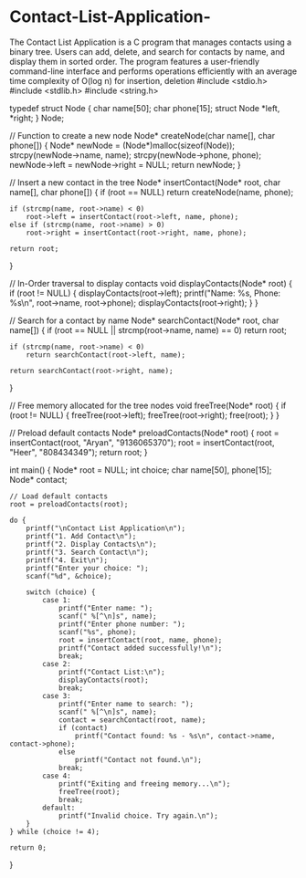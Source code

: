 # Contact-List-Application-
The Contact List Application is a C program that manages contacts using a binary tree. Users can add, delete, and search for contacts by name, and display them in sorted order. The program features a user-friendly command-line interface and performs operations efficiently with an average time complexity of O(log n) for insertion, deletion
#include <stdio.h>
#include <stdlib.h>
#include <string.h>

typedef struct Node {
    char name[50];
    char phone[15];
    struct Node *left, *right;
} Node;

// Function to create a new node
Node* createNode(char name[], char phone[]) {
    Node* newNode = (Node*)malloc(sizeof(Node));
    strcpy(newNode->name, name);
    strcpy(newNode->phone, phone);
    newNode->left = newNode->right = NULL;
    return newNode;
}

// Insert a new contact in the tree
Node* insertContact(Node* root, char name[], char phone[]) {
    if (root == NULL) return createNode(name, phone);

    if (strcmp(name, root->name) < 0)
        root->left = insertContact(root->left, name, phone);
    else if (strcmp(name, root->name) > 0)
        root->right = insertContact(root->right, name, phone);

    return root;
}

// In-Order traversal to display contacts
void displayContacts(Node* root) {
    if (root != NULL) {
        displayContacts(root->left);
        printf("Name: %s, Phone: %s\n", root->name, root->phone);
        displayContacts(root->right);
    }
}

// Search for a contact by name
Node* searchContact(Node* root, char name[]) {
    if (root == NULL || strcmp(root->name, name) == 0)
        return root;

    if (strcmp(name, root->name) < 0)
        return searchContact(root->left, name);

    return searchContact(root->right, name);
}

// Free memory allocated for the tree nodes
void freeTree(Node* root) {
    if (root != NULL) {
        freeTree(root->left);
        freeTree(root->right);
        free(root);
    }
}

// Preload default contacts
Node* preloadContacts(Node* root) {
    root = insertContact(root, "Aryan", "9136065370");
    root = insertContact(root, "Heer", "808434349");
    return root;
}

int main() {
    Node* root = NULL;
    int choice;
    char name[50], phone[15];
    Node* contact;

    // Load default contacts
    root = preloadContacts(root);

    do {
        printf("\nContact List Application\n");
        printf("1. Add Contact\n");
        printf("2. Display Contacts\n");
        printf("3. Search Contact\n");
        printf("4. Exit\n");
        printf("Enter your choice: ");
        scanf("%d", &choice);

        switch (choice) {
            case 1:
                printf("Enter name: ");
                scanf(" %[^\n]s", name);
                printf("Enter phone number: ");
                scanf("%s", phone);
                root = insertContact(root, name, phone);
                printf("Contact added successfully!\n");
                break;
            case 2:
                printf("Contact List:\n");
                displayContacts(root);
                break;
            case 3:
                printf("Enter name to search: ");
                scanf(" %[^\n]s", name);
                contact = searchContact(root, name);
                if (contact)
                    printf("Contact found: %s - %s\n", contact->name, contact->phone);
                else
                    printf("Contact not found.\n");
                break;
            case 4:
                printf("Exiting and freeing memory...\n");
                freeTree(root);
                break;
            default:
                printf("Invalid choice. Try again.\n");
        }
    } while (choice != 4);

    return 0;
}
